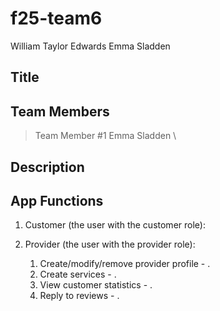# f25-team6
William Taylor Edwards
Emma Sladden

## Title


## Team Members
> Team Member #1 Emma Sladden \



## Description 




## App Functions
1. Customer (the user with the customer role):




2. Provider (the user with the provider role):
    1. Create/modify/remove provider profile - .
    2. Create services - .
    3. View customer statistics - .
    4. Reply to reviews - .
